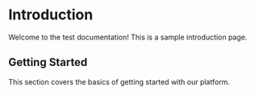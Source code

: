 # Introduction

Welcome to the test documentation! This is a sample introduction page.

## Getting Started

This section covers the basics of getting started with our platform.
